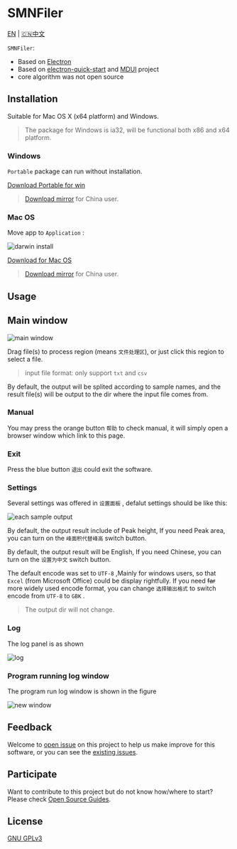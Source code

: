 # SMNFiler

[EN](README.md) | [🇨🇳中文](README.CN.md)

`SMNFiler`:

- Based on [Electron](https://electronjs.org)
- Based on [electron-quick-start](https://github.com/electron/electron-quick-start) and [MDUI](https://github.com/zdhxiong/mdui) project
- core algorithm was not open source

## Installation

Suitable for Mac OS X (x64 platform) and Windows.

> The package for Windows is ia32, will be functional both x86 and x64 platform.

### Windows

`Portable` package can run without installation.

[Download Portable for win](https://github.com/NTLx/SMNFiler/releases/download/v0.3.0/SMNFiler.v0.3.0.Win_Portable.exe)

> [Download mirror](http://cloud.cubicise.com:10081/s/8GRKCowfwqoLji8) for China user.

### Mac OS

Move app to `Application` :

![darwin install](https://cdn.jsdelivr.net/gh/Letmeouted/PicGO/Pic/picture.png)

[Download for Mac OS](https://github.com/NTLx/SMNFiler/releases/download/v0.2.1/SMNFiler.v0.2.1.MacOS.dmg)

> [Download mirror](http://cloud.cubicise.com:10081/s/bxbwwpG6NwkaN76) for China user.

## Usage

## Main window

![main window](https://cdn.jsdelivr.net/gh/Letmeouted/PicominiPC/img/main.png)

Drag file(s) to process region (means `文件处理区`), or just click this region to select a file.

> input file format: only support `txt` and `csv`

By default, the output will be splited according to sample names, and the result file(s) will be output to the dir where the input file comes from.

### Manual

You may press the orange button `帮助` to check manual, it will simply open a browser window which link to this page.

### Exit

Press the blue button `退出` could exit the software.

### Settings

Several settings was offered in `设置面板` , defalut settings should be like this:

![each sample output](https://cdn.jsdelivr.net/gh/Letmeouted/PicominiPC/img/settingSMN.png)

By default, the output result include of Peak height, If you need Peak area, you can turn on the `峰面积代替峰高` switch button.

By default, the output result will be English, If you need Chinese, you can turn on the `设置为中文` switch button.

The default encode was set to `UTF-8` ,Mainly for windows users, so that `Excel` (from Microsoft Office) could be display rightfully. If you need ~~far~~ more widely used encode format, you can change `选择输出格式` to switch encode from `UTF-8` to `GBK` .

> The output dir will not change.

### Log

The log panel is as shown

![log](https://cdn.jsdelivr.net/gh/Letmeouted/PicominiPC/img/SMNLog.png)
### Program running log window

The program run log window is shown in the figure

![new window](https://cdn.jsdelivr.net/gh/Letmeouted/PicominiPC/img/screen.log.png)

## Feedback

Welcome to [open issue](https://github.com/NTLx/SMNFiler/issues/new/choose) on this project to help us make improve for this software, or you can see the [existing issues](https://github.com/NTLx/SMNFiler/issues).

## Participate

Want to contribute to this project but do not know how/where to start? Please check [Open Source Guides](https://opensource.guide/).

## License

[GNU GPLv3](LICENSE.md)
